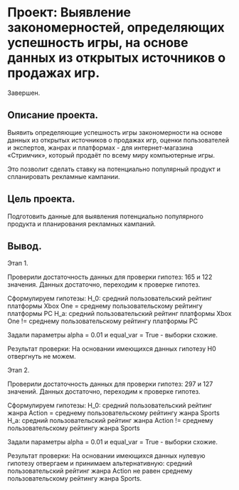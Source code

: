 # Проект: Выявление закономерностей, определяющих успешность игры, на основе данных из открытых источников о продажах игр.

Завершен.

## Описание проекта.

Выявить определяющие успешность игры закономерности на основе данных из открытых источников о продажах игр, оценки пользователей и экспертов, жанрах и платформах - для интернет-магазина «Стримчик», который продаёт по всему миру компьютерные игры.

Это позволит сделать ставку на потенциально популярный продукт и спланировать рекламные кампании.

## Цель проекта.

Подготовить данные для выявления потенциально популярного продукта и планирования рекламных кампаний.

## Вывод.

Этап 1.

Проверили достаточность данных для проверки гипотез: 165 и 122 значения.
Данных достаточно, переходим к проверке гипотез.


Сформулируем гипотезы:
H_0: средний пользовательский рейтинг платформы Xbox One = среднему пользовательскому рейтингу платформы PC
H_a: средний пользовательский рейтинг платформы Xbox One != среднему пользовательскому рейтингу платформы PC

Задали параметры alpha = 0.01 и equal_var = True - выборки схожие.

Результат проверки:
На основании имеющихся данных гипотезу H0 отвергнуть не можем.

Этап 2.

Проверили достаточность данных для проверки гипотез: 297 и 127 значений.
Данных достаточно, переходим к проверке гипотез.


Сформулируем гипотезы:
H_0: средний пользовательский рейтинг жанра Action = среднему пользовательскому рейтингу жанра Sports
H_a: средний пользовательский рейтинг жанра Action != среднему пользовательскому рейтингу жанра Sports

Задали параметры alpha = 0.01 и equal_var = True - выборки схожие.

Результат проверки:
На основании имеющихся данных нулевую гипотезу отвергаем и принимаем альтернативную:
средний пользовательский рейтинг жанра Action не равен среднему пользовательскому рейтингу жанра Sports.
